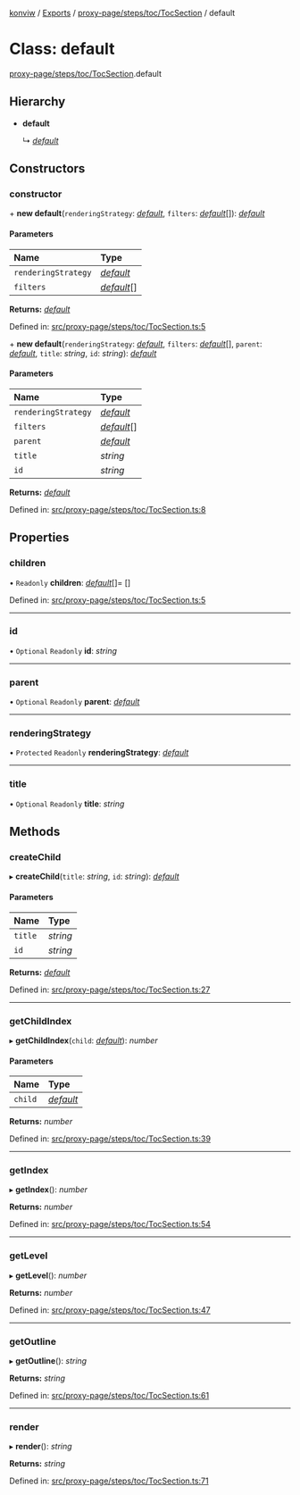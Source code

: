 [konviw]() / [Exports](../modules.md) / [proxy-page/steps/toc/TocSection](../modules/proxy_page_steps_toc_tocsection.md) / default

# Class: default

[proxy-page/steps/toc/TocSection](../modules/proxy_page_steps_toc_tocsection.md).default

## Hierarchy

- **default**

  ↳ [*default*](proxy_page_steps_toc_toc.default.md)

## Constructors

### constructor

\+ **new default**(`renderingStrategy`: [*default*](../interfaces/proxy_page_steps_toc_tocrenderingstrategy.default.md), `filters`: [*default*](../interfaces/proxy_page_steps_toc_tocfilter.default.md)[]): [*default*](proxy_page_steps_toc_tocsection.default.md)

#### Parameters

| Name | Type |
| :------ | :------ |
| `renderingStrategy` | [*default*](../interfaces/proxy_page_steps_toc_tocrenderingstrategy.default.md) |
| `filters` | [*default*](../interfaces/proxy_page_steps_toc_tocfilter.default.md)[] |

**Returns:** [*default*](proxy_page_steps_toc_tocsection.default.md)

Defined in: [src/proxy-page/steps/toc/TocSection.ts:5](https://github.com/Sanofi-IADC/konviw/blob/d2e0da9/src/proxy-page/steps/toc/TocSection.ts#L5)

\+ **new default**(`renderingStrategy`: [*default*](../interfaces/proxy_page_steps_toc_tocrenderingstrategy.default.md), `filters`: [*default*](../interfaces/proxy_page_steps_toc_tocfilter.default.md)[], `parent`: [*default*](proxy_page_steps_toc_tocsection.default.md), `title`: *string*, `id`: *string*): [*default*](proxy_page_steps_toc_tocsection.default.md)

#### Parameters

| Name | Type |
| :------ | :------ |
| `renderingStrategy` | [*default*](../interfaces/proxy_page_steps_toc_tocrenderingstrategy.default.md) |
| `filters` | [*default*](../interfaces/proxy_page_steps_toc_tocfilter.default.md)[] |
| `parent` | [*default*](proxy_page_steps_toc_tocsection.default.md) |
| `title` | *string* |
| `id` | *string* |

**Returns:** [*default*](proxy_page_steps_toc_tocsection.default.md)

Defined in: [src/proxy-page/steps/toc/TocSection.ts:8](https://github.com/Sanofi-IADC/konviw/blob/d2e0da9/src/proxy-page/steps/toc/TocSection.ts#L8)

## Properties

### children

• `Readonly` **children**: [*default*](proxy_page_steps_toc_tocsection.default.md)[]= []

Defined in: [src/proxy-page/steps/toc/TocSection.ts:5](https://github.com/Sanofi-IADC/konviw/blob/d2e0da9/src/proxy-page/steps/toc/TocSection.ts#L5)

___

### id

• `Optional` `Readonly` **id**: *string*

___

### parent

• `Optional` `Readonly` **parent**: [*default*](proxy_page_steps_toc_tocsection.default.md)

___

### renderingStrategy

• `Protected` `Readonly` **renderingStrategy**: [*default*](../interfaces/proxy_page_steps_toc_tocrenderingstrategy.default.md)

___

### title

• `Optional` `Readonly` **title**: *string*

## Methods

### createChild

▸ **createChild**(`title`: *string*, `id`: *string*): [*default*](proxy_page_steps_toc_tocsection.default.md)

#### Parameters

| Name | Type |
| :------ | :------ |
| `title` | *string* |
| `id` | *string* |

**Returns:** [*default*](proxy_page_steps_toc_tocsection.default.md)

Defined in: [src/proxy-page/steps/toc/TocSection.ts:27](https://github.com/Sanofi-IADC/konviw/blob/d2e0da9/src/proxy-page/steps/toc/TocSection.ts#L27)

___

### getChildIndex

▸ **getChildIndex**(`child`: [*default*](proxy_page_steps_toc_tocsection.default.md)): *number*

#### Parameters

| Name | Type |
| :------ | :------ |
| `child` | [*default*](proxy_page_steps_toc_tocsection.default.md) |

**Returns:** *number*

Defined in: [src/proxy-page/steps/toc/TocSection.ts:39](https://github.com/Sanofi-IADC/konviw/blob/d2e0da9/src/proxy-page/steps/toc/TocSection.ts#L39)

___

### getIndex

▸ **getIndex**(): *number*

**Returns:** *number*

Defined in: [src/proxy-page/steps/toc/TocSection.ts:54](https://github.com/Sanofi-IADC/konviw/blob/d2e0da9/src/proxy-page/steps/toc/TocSection.ts#L54)

___

### getLevel

▸ **getLevel**(): *number*

**Returns:** *number*

Defined in: [src/proxy-page/steps/toc/TocSection.ts:47](https://github.com/Sanofi-IADC/konviw/blob/d2e0da9/src/proxy-page/steps/toc/TocSection.ts#L47)

___

### getOutline

▸ **getOutline**(): *string*

**Returns:** *string*

Defined in: [src/proxy-page/steps/toc/TocSection.ts:61](https://github.com/Sanofi-IADC/konviw/blob/d2e0da9/src/proxy-page/steps/toc/TocSection.ts#L61)

___

### render

▸ **render**(): *string*

**Returns:** *string*

Defined in: [src/proxy-page/steps/toc/TocSection.ts:71](https://github.com/Sanofi-IADC/konviw/blob/d2e0da9/src/proxy-page/steps/toc/TocSection.ts#L71)
